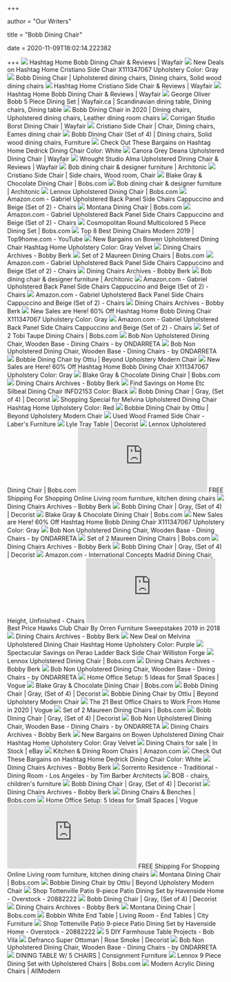 +++
        
author = "Our Writers"
        
title = "Bobb Dining Chair"
        
date = 2020-11-09T18:02:14.222382
        
+++
[ ![](https://secure.img1-ag.wfcdn.com/im/03768838/compr-r85/6277/62777249/bobb-dining-chair.jpg)](https://secure.img1-ag.wfcdn.com/im/03768838/compr-r85/6277/62777249/bobb-dining-chair.jpg) Hashtag Home Bobb Dining Chair & Reviews | Wayfair
[ ![](https://images.prod.meredith.com/product/278ce159fadc0b9c46f3f5b6a7bd39dc/1558821615336/l/turn-on-the-brights-cothren-upholstered-dining-chair-w000236956-upholstery-color-gray)](https://images.prod.meredith.com/product/278ce159fadc0b9c46f3f5b6a7bd39dc/1558821615336/l/turn-on-the-brights-cothren-upholstered-dining-chair-w000236956-upholstery-color-gray) New Deals on Hashtag Home Cristiano Side Chair X111347067 Upholstery Color:  Gray
[ ![](https://i.pinimg.com/originals/54/1a/ac/541aac2157b950574b81d4b2a970febc.png)](https://i.pinimg.com/originals/54/1a/ac/541aac2157b950574b81d4b2a970febc.png) Bobb Dining Chair | Upholstered dining chairs, Dining chairs, Solid wood dining  chairs
[ ![](https://secure.img1-fg.wfcdn.com/im/95602011/resize-h800-w800%5Ecompr-r85/9088/90888126/Cristiano+Side+Chair.jpg)](https://secure.img1-fg.wfcdn.com/im/95602011/resize-h800-w800%5Ecompr-r85/9088/90888126/Cristiano+Side+Chair.jpg) Hashtag Home Cristiano Side Chair & Reviews | Wayfair
[ ![](https://secure.img1-fg.wfcdn.com/im/65421534/compr-r85/5451/54517561/bobb-dining-chair.jpg)](https://secure.img1-fg.wfcdn.com/im/65421534/compr-r85/5451/54517561/bobb-dining-chair.jpg) Hashtag Home Bobb Dining Chair & Reviews | Wayfair
[ ![](https://i.pinimg.com/736x/00/c0/27/00c027c24b486e98f9eee3fae4dcaae9.jpg)](https://i.pinimg.com/736x/00/c0/27/00c027c24b486e98f9eee3fae4dcaae9.jpg) George Oliver Bobb 5 Piece Dining Set | Wayfair.ca | Scandinavian dining  table, Dining chairs, Dining table
[ ![](https://i.pinimg.com/originals/92/4a/fd/924afdad0f0ae8a2c5a0101106c08f2d.png)](https://i.pinimg.com/originals/92/4a/fd/924afdad0f0ae8a2c5a0101106c08f2d.png) Bobb Dining Chair in 2020 | Dining chairs, Upholstered dining chairs,  Leather dining room chairs
[ ![](https://secure.img1-ag.wfcdn.com/im/15645186/compr-r85/7531/75319133/borst-dining-chair.jpg)](https://secure.img1-ag.wfcdn.com/im/15645186/compr-r85/7531/75319133/borst-dining-chair.jpg) Corrigan Studio Borst Dining Chair | Wayfair
[ ![](https://i.pinimg.com/originals/de/f5/46/def546e152b072bcb3e151abfdcb08b1.png)](https://i.pinimg.com/originals/de/f5/46/def546e152b072bcb3e151abfdcb08b1.png) Cristiano Side Chair | Chair, Dining chairs, Eames dining chair
[ ![](https://i.pinimg.com/originals/9c/7d/3f/9c7d3fd5ad08b2cca5138999d206dd7d.jpg)](https://i.pinimg.com/originals/9c/7d/3f/9c7d3fd5ad08b2cca5138999d206dd7d.jpg) Bobb Dining Chair (Set of 4) | Dining chairs, Solid wood dining chairs,  Furniture
[ ![](https://images.prod.meredith.com/product/1fc24cb66a86768430e3edfe3139dd44/1583013681581/l/hashtag-home-dedrick-dining-chair-color-white)](https://images.prod.meredith.com/product/1fc24cb66a86768430e3edfe3139dd44/1583013681581/l/hashtag-home-dedrick-dining-chair-color-white) Check Out These Bargains on Hashtag Home Dedrick Dining Chair Color: White
[ ![](https://secure.img1-ag.wfcdn.com/im/43646945/resize-h340-p1-w340%5Ecompr-r70/8876/88760496/Bobb+Dining+Chair+%2528Set+of+4%2529.jpg)](https://secure.img1-ag.wfcdn.com/im/43646945/resize-h340-p1-w340%5Ecompr-r70/8876/88760496/Bobb+Dining+Chair+%2528Set+of+4%2529.jpg) Canora Grey Deana Upholstered Dining Chair | Wayfair
[ ![](https://secure.img1-fg.wfcdn.com/im/54865178/resize-h800-w800%5Ecompr-r85/6957/69577803/Alma+Upholstered+Dining+Chair.jpg)](https://secure.img1-fg.wfcdn.com/im/54865178/resize-h800-w800%5Ecompr-r85/6957/69577803/Alma+Upholstered+Dining+Chair.jpg) Wrought Studio Alma Upholstered Dining Chair & Reviews | Wayfair
[ ![](https://image.architonic.com/img_pro1-6/100/7797/bob-0018-h-sq.jpg)](https://image.architonic.com/img_pro1-6/100/7797/bob-0018-h-sq.jpg) Bob dining chair & designer furniture | Architonic
[ ![](https://i.pinimg.com/originals/10/a7/ae/10a7ae1db3e9aadadd1ef67e5d9374f7.jpg)](https://i.pinimg.com/originals/10/a7/ae/10a7ae1db3e9aadadd1ef67e5d9374f7.jpg) Cristiano Side Chair | Side chairs, Wood room, Chair
[ ![](https://productimages.mybobs.com/fit-in/768x0/s/20018808063/20018808063_gallery_01_large.jpg)](https://productimages.mybobs.com/fit-in/768x0/s/20018808063/20018808063_gallery_01_large.jpg) Blake Gray & Chocolate Dining Chair | Bobs.com
[ ![](https://image.architonic.com/img_pfm2-4/200/4355/wk-bob-0017-b.jpg)](https://image.architonic.com/img_pfm2-4/200/4355/wk-bob-0017-b.jpg) Bob dining chair & designer furniture | Architonic
[ ![](https://productimages.mybobs.com/20054619009/20054619009_hero_wide.png)](https://productimages.mybobs.com/20054619009/20054619009_hero_wide.png) Lennox Upholstered Dining Chair | Bobs.com
[ ![](https://images-na.ssl-images-amazon.com/images/I/812nimE2keL._AC_SX569_.jpg)](https://images-na.ssl-images-amazon.com/images/I/812nimE2keL._AC_SX569_.jpg) Amazon.com - Gabriel Upholstered Back Panel Side Chairs Cappuccino and  Beige (Set of 2) - Chairs
[ ![](https://productimages.mybobs.com/fit-in/768x0/s/20058856004/20058856004_gallery_01_large.jpg)](https://productimages.mybobs.com/fit-in/768x0/s/20058856004/20058856004_gallery_01_large.jpg) Montana Dining Chair | Bobs.com
[ ![](https://m.media-amazon.com/images/I/712MexCjtFL._AC_SS350_.jpg)](https://m.media-amazon.com/images/I/712MexCjtFL._AC_SS350_.jpg) Amazon.com - Gabriel Upholstered Back Panel Side Chairs Cappuccino and  Beige (Set of 2) - Chairs
[ ![](https://productimages.mybobs.com/20062416/20062416_gallery_01_wide.jpg)](https://productimages.mybobs.com/20062416/20062416_gallery_01_wide.jpg) Cosmopolitan Round Multicolored 5 Piece Dining Set | Bobs.com
[ ![](https://i.ytimg.com/vi/NHIjfNvbRoU/sddefault.jpg)](https://i.ytimg.com/vi/NHIjfNvbRoU/sddefault.jpg) Top 8 Best Dining Chairs Modern 2019 | Top9home.com - YouTube
[ ![](https://images.prod.meredith.com/product/8b67e0ba40bcb59a176817a5e0b1f6cf/1567055467228/l/bowen-upholstered-dining-chair-hashtag-home-upholstery-gray-velvet)](https://images.prod.meredith.com/product/8b67e0ba40bcb59a176817a5e0b1f6cf/1567055467228/l/bowen-upholstered-dining-chair-hashtag-home-upholstery-gray-velvet) New Bargains on Bowen Upholstered Dining Chair Hashtag Home Upholstery  Color: Gray Velvet
[ ![](https://bobbyberk.com/wp-content/uploads/2020/09/0208f8219b7b658854712474e4348ce1.jpg)](https://bobbyberk.com/wp-content/uploads/2020/09/0208f8219b7b658854712474e4348ce1.jpg) Dining Chairs Archives - Bobby Berk
[ ![](https://productimages.mybobs.com/2025039001/2025039001_gallery_01_wide.jpg)](https://productimages.mybobs.com/2025039001/2025039001_gallery_01_wide.jpg) Set of 2 Maureen Dining Chairs | Bobs.com
[ ![](https://m.media-amazon.com/images/I/71NfsvhZKXL._AC_UL400_.jpg)](https://m.media-amazon.com/images/I/71NfsvhZKXL._AC_UL400_.jpg) Amazon.com - Gabriel Upholstered Back Panel Side Chairs Cappuccino and  Beige (Set of 2) - Chairs
[ ![](https://bobbyberk.com/wp-content/uploads/2020/10/df03cac6f06b4780dccac69bf1e9bb15.jpg)](https://bobbyberk.com/wp-content/uploads/2020/10/df03cac6f06b4780dccac69bf1e9bb15.jpg) Dining Chairs Archives - Bobby Berk
[ ![](https://image.architonic.com/img_pfm2-4/200/4355/wk-bob-0018-b.jpg)](https://image.architonic.com/img_pfm2-4/200/4355/wk-bob-0018-b.jpg) Bob dining chair & designer furniture | Architonic
[ ![](https://m.media-amazon.com/images/I/81oYQQ8faLL._AC_SS350_.jpg)](https://m.media-amazon.com/images/I/81oYQQ8faLL._AC_SS350_.jpg) Amazon.com - Gabriel Upholstered Back Panel Side Chairs Cappuccino and  Beige (Set of 2) - Chairs
[ ![](https://m.media-amazon.com/images/I/71yRxBnx9AL._AC_UL400_.jpg)](https://m.media-amazon.com/images/I/71yRxBnx9AL._AC_UL400_.jpg) Amazon.com - Gabriel Upholstered Back Panel Side Chairs Cappuccino and  Beige (Set of 2) - Chairs
[ ![](https://bobbyberk.com/wp-content/uploads/2020/07/ParkinsonVelvetUpholsteredParsonsChair.jpg)](https://bobbyberk.com/wp-content/uploads/2020/07/ParkinsonVelvetUpholsteredParsonsChair.jpg) Dining Chairs Archives - Bobby Berk
[ ![](https://cdn-image.realsimple.com/sites/default/files/styles/rs_horizontal_image_4/public/1573066926/world-market-black-friday-2019.jpg)](https://cdn-image.realsimple.com/sites/default/files/styles/rs_horizontal_image_4/public/1573066926/world-market-black-friday-2019.jpg) New Sales are Here! 60% Off Hashtag Home Bobb Dining Chair X111347067  Upholstery Color: Gray
[ ![](https://m.media-amazon.com/images/I/81wzNIyPumL._AC_UL400_.jpg)](https://m.media-amazon.com/images/I/81wzNIyPumL._AC_UL400_.jpg) Amazon.com - Gabriel Upholstered Back Panel Side Chairs Cappuccino and  Beige (Set of 2) - Chairs
[ ![](https://productimages.mybobs.com/2025026001/2025026001_gallery_01_wide.jpg)](https://productimages.mybobs.com/2025026001/2025026001_gallery_01_wide.jpg) Set of 2 Tobi Taupe Dining Chairs | Bobs.com
[ ![](https://res.cloudinary.com/clippings/image/upload/t_big/dpr_auto,f_auto,w_auto/v1579682217/products/bob-non-upholstered-dining-chair-wooden-base-ondarreta-nadia-arratibel-clippings-11344544.jpg)](https://res.cloudinary.com/clippings/image/upload/t_big/dpr_auto,f_auto,w_auto/v1579682217/products/bob-non-upholstered-dining-chair-wooden-base-ondarreta-nadia-arratibel-clippings-11344544.jpg) Bob Non Upholstered Dining Chair, Wooden Base - Dining Chairs - by ONDARRETA
[ ![](https://res.cloudinary.com/clippings/image/upload/t_small_square/dpr_auto,f_auto,w_auto/v1579680664/products/bob-dining-chair-steel-frame-upholstered-seat-and-back-set-of-2-ondarreta-nadia-arratibel-clippings-11344528.jpg)](https://res.cloudinary.com/clippings/image/upload/t_small_square/dpr_auto,f_auto,w_auto/v1579680664/products/bob-dining-chair-steel-frame-upholstered-seat-and-back-set-of-2-ondarreta-nadia-arratibel-clippings-11344528.jpg) Bob Non Upholstered Dining Chair, Wooden Base - Dining Chairs - by ONDARRETA
[ ![](https://ottiu.com/wp-content/uploads/Bobbie-Dining-Chair-Capa-1.png)](https://ottiu.com/wp-content/uploads/Bobbie-Dining-Chair-Capa-1.png) Bobbie Dining Chair by Ottiu | Beyond Upholstery Modern Chair
[ ![](https://cdn-image.realsimple.com/sites/default/files/styles/rs_horizontal_image_4/public/1534866601/amazon-side-chair.jpg)](https://cdn-image.realsimple.com/sites/default/files/styles/rs_horizontal_image_4/public/1534866601/amazon-side-chair.jpg) New Sales are Here! 60% Off Hashtag Home Bobb Dining Chair X111347067  Upholstery Color: Gray
[ ![](https://productimages.mybobs.com/20018808063/20018808063_gallery_04_wide.jpg)](https://productimages.mybobs.com/20018808063/20018808063_gallery_04_wide.jpg) Blake Gray & Chocolate Dining Chair | Bobs.com
[ ![](https://bobbyberk.com/wp-content/uploads/2020/07/HGNE165.jpg)](https://bobbyberk.com/wp-content/uploads/2020/07/HGNE165.jpg) Dining Chairs Archives - Bobby Berk
[ ![](https://images.prod.meredith.com/product/1bca3fbf166ac8faebfcddb19b72f07f/1546122364258/l/home-etc-silbeal-dining-chair-hmec1042-color-black)](https://images.prod.meredith.com/product/1bca3fbf166ac8faebfcddb19b72f07f/1546122364258/l/home-etc-silbeal-dining-chair-hmec1042-color-black) Find Savings on Home Etc Silbeal Dining Chair INFD2153 Color: Black
[ ![](https://www.decorist.com/static/finds/product_images/full_size/242847-03.528c28491a70b4b695a04878e128ba1c.png)](https://www.decorist.com/static/finds/product_images/full_size/242847-03.528c28491a70b4b695a04878e128ba1c.png) Bobb Dining Chair | Gray, (Set of 4) | Decorist
[ ![](https://images.prod.meredith.com/product/08216a2ef033dc8a6f78d30c547aa52a/1567054306563/l/melvina-upholstered-dining-chair-hashtag-home-upholstery-color-red)](https://images.prod.meredith.com/product/08216a2ef033dc8a6f78d30c547aa52a/1567054306563/l/melvina-upholstered-dining-chair-hashtag-home-upholstery-color-red) Shopping Special for Melvina Upholstered Dining Chair Hashtag Home  Upholstery Color: Red
[ ![](https://ottiu.com/wp-content/uploads/Bobbie-Dining-Chair-1.png)](https://ottiu.com/wp-content/uploads/Bobbie-Dining-Chair-1.png) Bobbie Dining Chair by Ottiu | Beyond Upholstery Modern Chair
[ ![](https://www.labersfurniture.com/wp-content/uploads/2019/07/20190705_140107-e1562355048823.jpg)](https://www.labersfurniture.com/wp-content/uploads/2019/07/20190705_140107-e1562355048823.jpg) Used Wood Framed Side Chair - Laber's Furniture
[ ![](https://www.decorist.com/static/cache-thumbnail/96/97/96977547a18d4b6231b660fbb5593f50.png)](https://www.decorist.com/static/cache-thumbnail/96/97/96977547a18d4b6231b660fbb5593f50.png) Lyle Tray Table | Decorist
[ ![](https://productimages.mybobs.com/20054619009/20054619009_gallery_03_wide.jpg)](https://productimages.mybobs.com/20054619009/20054619009_gallery_03_wide.jpg) Lennox Upholstered Dining Chair | Bobs.com
[ ![](https://thediscount.style/img.php?img=aHR0cHM6Ly9zZWN1cmUuaW1nMS1mZy53ZmNkbi5jb20vaW0vNTMwNzI2NjQvcmVzaXplLWg2MDAtdzYwMCU1RWNvbXByLXI4NS84MjIzLzgyMjM5MDE2L3dyZW5zaGFsbC1zb2NpYWwtbWlkLWNlbnR1cnktc2lkZS1jaGFpci5qcGc=)](https://thediscount.style/img.php?img=aHR0cHM6Ly9zZWN1cmUuaW1nMS1mZy53ZmNkbi5jb20vaW0vNTMwNzI2NjQvcmVzaXplLWg2MDAtdzYwMCU1RWNvbXByLXI4NS84MjIzLzgyMjM5MDE2L3dyZW5zaGFsbC1zb2NpYWwtbWlkLWNlbnR1cnktc2lkZS1jaGFpci5qcGc=) FREE Shipping For Shopping Online Living room furniture, kitchen dining  chairs
[ ![](https://bobbyberk.com/wp-content/uploads/2020/08/7bae5e4d03c6b103258a23c07c50e650.jpg)](https://bobbyberk.com/wp-content/uploads/2020/08/7bae5e4d03c6b103258a23c07c50e650.jpg) Dining Chairs Archives - Bobby Berk
[ ![](https://www.decorist.com/static/finds/product_images/full_size/243243-wrheeh.27faa97f3c8ec8addd9737d85858e54a.png)](https://www.decorist.com/static/finds/product_images/full_size/243243-wrheeh.27faa97f3c8ec8addd9737d85858e54a.png) Bobb Dining Chair | Gray, (Set of 4) | Decorist
[ ![](https://productimages.mybobs.com/20018808063/20018808063_gallery_03_wide.jpg)](https://productimages.mybobs.com/20018808063/20018808063_gallery_03_wide.jpg) Blake Gray & Chocolate Dining Chair | Bobs.com
[ ![](https://images.prod.meredith.com/content/281474979961421/744394)](https://images.prod.meredith.com/content/281474979961421/744394) New Sales are Here! 60% Off Hashtag Home Bobb Dining Chair X111347067  Upholstery Color: Gray
[ ![](https://res.cloudinary.com/clippings/image/upload/t_small_square/dpr_auto,f_auto,w_auto/v1579768578/products/moka-xl-dining-chair-price-group-a-epoxy-ondarreta-ondarreta-team-clippings-11331289.jpg)](https://res.cloudinary.com/clippings/image/upload/t_small_square/dpr_auto,f_auto,w_auto/v1579768578/products/moka-xl-dining-chair-price-group-a-epoxy-ondarreta-ondarreta-team-clippings-11331289.jpg) Bob Non Upholstered Dining Chair, Wooden Base - Dining Chairs - by ONDARRETA
[ ![](https://productimages.mybobs.com/fit-in/624x0/sp/2025039001/2025039001_hero_wide.jpg)](https://productimages.mybobs.com/fit-in/624x0/sp/2025039001/2025039001_hero_wide.jpg) Set of 2 Maureen Dining Chairs | Bobs.com
[ ![](https://bobbyberk.com/wp-content/uploads/2020/03/shay-dining-chair-2-o.jpg)](https://bobbyberk.com/wp-content/uploads/2020/03/shay-dining-chair-2-o.jpg) Dining Chairs Archives - Bobby Berk
[ ![](https://www.decorist.com/static/finds/product_images/full_size/242879-21.bca1919fe3da1b88be51cd1867768962.png)](https://www.decorist.com/static/finds/product_images/full_size/242879-21.bca1919fe3da1b88be51cd1867768962.png) Bobb Dining Chair | Gray, (Set of 4) | Decorist
[ ![](https://images-na.ssl-images-amazon.com/images/I/618OJATS7kL._AC_SL1300_.jpg)](https://images-na.ssl-images-amazon.com/images/I/618OJATS7kL._AC_SL1300_.jpg) Amazon.com - International Concepts Madrid Dining Chair, Height, Unfinished  - Chairs
[ ![](https://tt9.azurewebsites.net/img.php?image=aHR0cHM6Ly9zZWN1cmUuaW1nMS1mZy53ZmNkbi5jb20vaW0vNzA2ODc5OTYvcmVzaXplLWgzMTAtdzMxMCU1RWNvbXByLXI4NS80NzMzLzQ3MzM4NDA2L2RlZmF1bHRfbmFtZS5qcGc=)](https://tt9.azurewebsites.net/img.php?image=aHR0cHM6Ly9zZWN1cmUuaW1nMS1mZy53ZmNkbi5jb20vaW0vNzA2ODc5OTYvcmVzaXplLWgzMTAtdzMxMCU1RWNvbXByLXI4NS80NzMzLzQ3MzM4NDA2L2RlZmF1bHRfbmFtZS5qcGc=) Best Price Hawks Club Chair By Orren Furniture Sweepstakes 2019 in 2018
[ ![](https://bobbyberk.com/wp-content/uploads/2020/03/cd34938347e3b3eeb9257737812e993a.jpg)](https://bobbyberk.com/wp-content/uploads/2020/03/cd34938347e3b3eeb9257737812e993a.jpg) Dining Chairs Archives - Bobby Berk
[ ![](https://images.prod.meredith.com/content/281474979921456/654943)](https://images.prod.meredith.com/content/281474979921456/654943) New Deal on Melvina Upholstered Dining Chair Hashtag Home Upholstery Color:  Purple
[ ![](https://images.prod.meredith.com/product/2b3504d1a40c3b3437102235b0da70c8/1567054618671/l/perao-dining-chair-williston-forge)](https://images.prod.meredith.com/product/2b3504d1a40c3b3437102235b0da70c8/1567054618671/l/perao-dining-chair-williston-forge) Spectacular Savings on Perao Ladder Back Side Chair Williston Forge
[ ![](https://productimages.mybobs.com/20054619009/20054619009_gallery_02_wide.jpg)](https://productimages.mybobs.com/20054619009/20054619009_gallery_02_wide.jpg) Lennox Upholstered Dining Chair | Bobs.com
[ ![](https://bobbyberk.com/wp-content/uploads/2019/09/98dfc82c7f5de8682d11f4d55238a204.jpg)](https://bobbyberk.com/wp-content/uploads/2019/09/98dfc82c7f5de8682d11f4d55238a204.jpg) Dining Chairs Archives - Bobby Berk
[ ![](https://res.cloudinary.com/clippings/image/upload/t_small_square/dpr_auto,f_auto,w_auto/v1579766277/products/iesu-dining-chair-ondarreta-rafael-moneo-clippings-11344961.jpg)](https://res.cloudinary.com/clippings/image/upload/t_small_square/dpr_auto,f_auto,w_auto/v1579766277/products/iesu-dining-chair-ondarreta-rafael-moneo-clippings-11344961.jpg) Bob Non Upholstered Dining Chair, Wooden Base - Dining Chairs - by ONDARRETA
[ ![](https://assets.vogue.com/photos/5f85e7b780e73919d85a9f2a/master/pass/0505-HG-DB08.05.jpg)](https://assets.vogue.com/photos/5f85e7b780e73919d85a9f2a/master/pass/0505-HG-DB08.05.jpg) Home Office Setup: 5 Ideas for Small Spaces | Vogue
[ ![](https://productimages.mybobs.com/20018808063/20018808063_gallery_02_wide.jpg)](https://productimages.mybobs.com/20018808063/20018808063_gallery_02_wide.jpg) Blake Gray & Chocolate Dining Chair | Bobs.com
[ ![](https://www.decorist.com/static/finds/product_images/full_size/243234-85wes.f566b486e2190e3558be2d4f06111380.png)](https://www.decorist.com/static/finds/product_images/full_size/243234-85wes.f566b486e2190e3558be2d4f06111380.png) Bobb Dining Chair | Gray, (Set of 4) | Decorist
[ ![](https://ottiu.com/wp-content/uploads/Bobbie-Dining-Chair-6.png)](https://ottiu.com/wp-content/uploads/Bobbie-Dining-Chair-6.png) Bobbie Dining Chair by Ottiu | Beyond Upholstery Modern Chair
[ ![](https://assets.vogue.com/photos/5ebafbbfac0e43dd2b0b4ed1/master/w_400%2Cc_limit/slide_20.jpg)](https://assets.vogue.com/photos/5ebafbbfac0e43dd2b0b4ed1/master/w_400%2Cc_limit/slide_20.jpg) The 21 Best Office Chairs to Work From Home in 2020 | Vogue
[ ![](https://productimages.mybobs.com/fit-in/330x0/s/2026055002/2026055002_gallery_01_wide.jpg)](https://productimages.mybobs.com/fit-in/330x0/s/2026055002/2026055002_gallery_01_wide.jpg) Set of 2 Maureen Dining Chairs | Bobs.com
[ ![](https://www.decorist.com/static/finds/product_images/full_size/242852-05.7d45b062eb5dabccf2278a8607e95835.png)](https://www.decorist.com/static/finds/product_images/full_size/242852-05.7d45b062eb5dabccf2278a8607e95835.png) Bobb Dining Chair | Gray, (Set of 4) | Decorist
[ ![](https://res.cloudinary.com/clippings/image/upload/t_small_square/dpr_auto,f_auto,w_auto/v1579685460/products/bob-xl-fully-upholstered-wood-dining-chair-ondarreta-nadia-arratibel-clippings-11344609.jpg)](https://res.cloudinary.com/clippings/image/upload/t_small_square/dpr_auto,f_auto,w_auto/v1579685460/products/bob-xl-fully-upholstered-wood-dining-chair-ondarreta-nadia-arratibel-clippings-11344609.jpg) Bob Non Upholstered Dining Chair, Wooden Base - Dining Chairs - by ONDARRETA
[ ![](https://bobbyberk.com/wp-content/uploads/2020/02/d32c1f30283554ab873aefa3ad66f7d8.jpg)](https://bobbyberk.com/wp-content/uploads/2020/02/d32c1f30283554ab873aefa3ad66f7d8.jpg) Dining Chairs Archives - Bobby Berk
[ ![](https://images.prod.meredith.com/content/281474979913080/641146)](https://images.prod.meredith.com/content/281474979913080/641146) New Bargains on Bowen Upholstered Dining Chair Hashtag Home Upholstery  Color: Gray Velvet
[ ![](https://i.ebayimg.com/00/s/MTYwMFgxNjAw/z/GVsAAOSwHMJYF27a/$_57.JPG)](https://i.ebayimg.com/00/s/MTYwMFgxNjAw/z/GVsAAOSwHMJYF27a/$_57.JPG) Dining Chairs for sale | In Stock | eBay
[ ![](https://m.media-amazon.com/images/I/71x79OpowdL._AC_UL320_.jpg)](https://m.media-amazon.com/images/I/71x79OpowdL._AC_UL320_.jpg) Kitchen & Dining Room Chairs | Amazon.com
[ ![](https://images.prod.meredith.com/content/281474979955524/738306)](https://images.prod.meredith.com/content/281474979955524/738306) Check Out These Bargains on Hashtag Home Dedrick Dining Chair Color: White
[ ![](https://bobbyberk.com/wp-content/uploads/2020/05/e31833a1b67ed3ec1bff8c083cadc024.jpg)](https://bobbyberk.com/wp-content/uploads/2020/05/e31833a1b67ed3ec1bff8c083cadc024.jpg) Dining Chairs Archives - Bobby Berk
[ ![](https://st.hzcdn.com/simgs/456144d8088bc832_9-4657/home-design.jpg)](https://st.hzcdn.com/simgs/456144d8088bc832_9-4657/home-design.jpg) Sorrento Residence - Traditional - Dining Room - Los Angeles - by Tim  Barber Architects
[ ![](http://www.softline.dk/images/models/bob/model/bob_19_01.jpg)](http://www.softline.dk/images/models/bob/model/bob_19_01.jpg) BOB - chairs, children's furniture
[ ![](https://www.decorist.com/static/finds/product_images/full_size/243255-image48723-1.22c3cacad2130537dd04a4d040bed96c.png)](https://www.decorist.com/static/finds/product_images/full_size/243255-image48723-1.22c3cacad2130537dd04a4d040bed96c.png) Bobb Dining Chair | Gray, (Set of 4) | Decorist
[ ![](https://bobbyberk.com/wp-content/uploads/2020/02/4be31e971f29feb7aa84654bceefa61e-e1580844714855.jpg)](https://bobbyberk.com/wp-content/uploads/2020/02/4be31e971f29feb7aa84654bceefa61e-e1580844714855.jpg) Dining Chairs Archives - Bobby Berk
[ ![](https://contentimages.mybobs.com/fit-in/1200x0/s/bobs-content-assets/opengraph/dining-room_details_wide.jpg)](https://contentimages.mybobs.com/fit-in/1200x0/s/bobs-content-assets/opengraph/dining-room_details_wide.jpg) Dining Chairs & Benches | Bobs.com
[ ![](https://assets.vogue.com/photos/5f8e06841e4b5e42229c1460/4:3/w_800%2Ch_600%2Cc_limit/0209-VO-WE26.01.jpg)](https://assets.vogue.com/photos/5f8e06841e4b5e42229c1460/4:3/w_800%2Ch_600%2Cc_limit/0209-VO-WE26.01.jpg) Home Office Setup: 5 Ideas for Small Spaces | Vogue
[ ![](https://thediscount.style/img.php?img=aHR0cHM6Ly9zZWN1cmUuaW1nMS1mZy53ZmNkbi5jb20vaW0vMTA5ODg3MjEvcmVzaXplLWg2MDAtdzYwMCU1RWNvbXByLXI4NS8zNDQwLzM0NDAyNDY1L2FyY2FkZS1kdWNoZXNzLXVwaG9sc3RlcmVkLWRpbmluZy1jaGFpci5qcGc=)](https://thediscount.style/img.php?img=aHR0cHM6Ly9zZWN1cmUuaW1nMS1mZy53ZmNkbi5jb20vaW0vMTA5ODg3MjEvcmVzaXplLWg2MDAtdzYwMCU1RWNvbXByLXI4NS8zNDQwLzM0NDAyNDY1L2FyY2FkZS1kdWNoZXNzLXVwaG9sc3RlcmVkLWRpbmluZy1jaGFpci5qcGc=) FREE Shipping For Shopping Online Living room furniture, kitchen dining  chairs
[ ![](https://productimages.mybobs.com/20058856004/20058856004_gallery_05_wide.jpg)](https://productimages.mybobs.com/20058856004/20058856004_gallery_05_wide.jpg) Montana Dining Chair | Bobs.com
[ ![](https://ottiu.com/wp-content/uploads/tippi-dining-500x500.png)](https://ottiu.com/wp-content/uploads/tippi-dining-500x500.png) Bobbie Dining Chair by Ottiu | Beyond Upholstery Modern Chair
[ ![](https://ak1.ostkcdn.com/images/products/2543891/Amazonia-Eucalyptus-9-piece-Patio-Dining-Set-5934d516-e707-4712-aab8-d57eb776524f_600.jpg?impolicy=medium)](https://ak1.ostkcdn.com/images/products/2543891/Amazonia-Eucalyptus-9-piece-Patio-Dining-Set-5934d516-e707-4712-aab8-d57eb776524f_600.jpg?impolicy=medium) Shop Tottenville Patio 9-piece Patio Dining Set by Havenside Home -  Overstock - 20882222
[ ![](https://www.decorist.com/static/finds/product_images/full_size/243250-98ww.5bd213170273f3ba58e2bb01898321e1.png)](https://www.decorist.com/static/finds/product_images/full_size/243250-98ww.5bd213170273f3ba58e2bb01898321e1.png) Bobb Dining Chair | Gray, (Set of 4) | Decorist
[ ![](https://bobbyberk.com/wp-content/uploads/2019/09/b2eb717ef3b9a9be780d74d1f4402342.jpg)](https://bobbyberk.com/wp-content/uploads/2019/09/b2eb717ef3b9a9be780d74d1f4402342.jpg) Dining Chairs Archives - Bobby Berk
[ ![](https://productimages.mybobs.com/20058856004/20058856004_gallery_03_wide.jpg)](https://productimages.mybobs.com/20058856004/20058856004_gallery_03_wide.jpg) Montana Dining Chair | Bobs.com
[ ![](https://embed.widencdn.net/img/cityfurniture/kezgvoah0p/950x640px/S1800253052D01_FS_BOBB_WHT_ET-MAGNOLIAHOME.jpeg?keep=c&crop=0&u=m2xgp2)](https://embed.widencdn.net/img/cityfurniture/kezgvoah0p/950x640px/S1800253052D01_FS_BOBB_WHT_ET-MAGNOLIAHOME.jpeg?keep=c&crop=0&u=m2xgp2) Bobbin White End Table | Living Room - End Tables | City Furniture
[ ![](https://ak1.ostkcdn.com/images/products/2543891/Amazonia-Eucalyptus-9-piece-Patio-Dining-Set-bf964e4f-3632-4510-a532-34f9242003f1.jpg)](https://ak1.ostkcdn.com/images/products/2543891/Amazonia-Eucalyptus-9-piece-Patio-Dining-Set-bf964e4f-3632-4510-a532-34f9242003f1.jpg) Shop Tottenville Patio 9-piece Patio Dining Set by Havenside Home -  Overstock - 20882222
[ ![](https://s3-production.bobvila.com/blogs/wp-content/uploads/2012/11/IMG_1343EW.jpeg)](https://s3-production.bobvila.com/blogs/wp-content/uploads/2012/11/IMG_1343EW.jpeg) 5 DIY Farmhouse Table Projects - Bob Vila
[ ![](https://www.decorist.com/static/cache-thumbnail/2b/45/2b45e9c9a6a4ccc591f5eb050b32d428.png)](https://www.decorist.com/static/cache-thumbnail/2b/45/2b45e9c9a6a4ccc591f5eb050b32d428.png) Defranco Super Ottoman | Rose Smoke | Decorist
[ ![](https://res.cloudinary.com/clippings/image/upload/t_small_square/dpr_auto,f_auto,w_auto/v1579237684/products/bob-barstool-upholstered-seat-and-back-price-group-k-stained-beech-90-ondarreta-nadia-arratibel-clippings-11330768.jpg)](https://res.cloudinary.com/clippings/image/upload/t_small_square/dpr_auto,f_auto,w_auto/v1579237684/products/bob-barstool-upholstered-seat-and-back-price-group-k-stained-beech-90-ondarreta-nadia-arratibel-clippings-11330768.jpg) Bob Non Upholstered Dining Chair, Wooden Base - Dining Chairs - by ONDARRETA
[ ![](https://de70d6fbd5219ded0a9f-95955c6a61a55e017c4c86a6d84cc235.ssl.cf1.rackcdn.com/525_161531.ct.800.800.jpg)](https://de70d6fbd5219ded0a9f-95955c6a61a55e017c4c86a6d84cc235.ssl.cf1.rackcdn.com/525_161531.ct.800.800.jpg) DINING TABLE W/ 5 CHAIRS | Consignment Furniture
[ ![](https://productimages.mybobs.com/fit-in/330x0/s/20061190/20061190_gallery_01_wide.jpg)](https://productimages.mybobs.com/fit-in/330x0/s/20061190/20061190_gallery_01_wide.jpg) Lennox 9 Piece Dining Set with Upholstered Chairs | Bobs.com
[ ![](https://secure.img1-fg.wfcdn.com/im/63456617/resize-h310-w310%5Ecompr-r85/9122/91221906/avers-dining-chair-set-of-2.jpg)](https://secure.img1-fg.wfcdn.com/im/63456617/resize-h310-w310%5Ecompr-r85/9122/91221906/avers-dining-chair-set-of-2.jpg) Modern Acrylic Dining Chairs | AllModern
